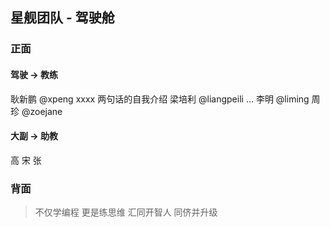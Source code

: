 ## 星舰团队 - 驾驶舱

### 正面
#### 驾驶  -\> 教练
耿新鹏 @xpeng xxxx 两句话的自我介绍
梁培利 @liangpeili …
李明 @liming
周珍 @zoejane

#### 大副 -\> 助教
高
宋
张

### 背面

> 不仅学编程
> 更是练思维 
> 汇同开智人 
> 同侪并升级